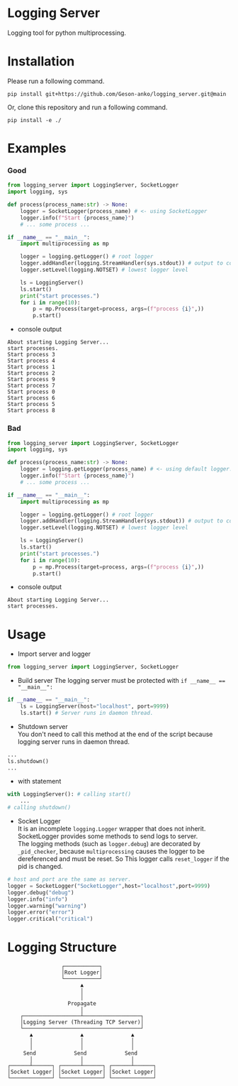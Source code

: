 # Logging Server
Logging tool for python multiprocessing.
# Installation
Please run a following command.
```shell
pip install git+https://github.com/Geson-anko/logging_server.git@main
```

Or, clone this repository and run a following command.

```shell
pip install -e ./
```


# Examples
### Good
```py
from logging_server import LoggingServer, SocketLogger
import logging, sys

def process(process_name:str) -> None:
    logger = SocketLogger(process_name) # <- using SocketLogger
    logger.info(f"Start {process_name}")
    # ... some process ...

if __name__ == "__main__":
    import multiprocessing as mp

    logger = logging.getLogger() # root logger
    logger.addHandler(logging.StreamHandler(sys.stdout)) # output to console.
    logger.setLevel(logging.NOTSET) # lowest logger level

    ls = LoggingServer()
    ls.start()
    print("start processes.")
    for i in range(10):
        p = mp.Process(target=process, args=(f"process {i}",))
        p.start()
```
- console output

```
About starting Logging Server...
start processes.
Start process 3
Start process 4
Start process 1
Start process 2
Start process 9
Start process 7
Start process 0
Start process 6
Start process 5
Start process 8
```
### Bad
```py
from logging_server import LoggingServer, SocketLogger
import logging, sys

def process(process_name:str) -> None:
    logger = logging.getLogger(process_name) # <- using default logger.
    logger.info(f"Start {process_name}")
    # ... some process ...

if __name__ == "__main__":
    import multiprocessing as mp

    logger = logging.getLogger() # root logger
    logger.addHandler(logging.StreamHandler(sys.stdout)) # output to console.
    logger.setLevel(logging.NOTSET) # lowest logger level

    ls = LoggingServer()
    ls.start()
    print("start processes.")
    for i in range(10):
        p = mp.Process(target=process, args=(f"process {i}",))
        p.start()
```
- console output
```
About starting Logging Server...
start processes.
```
# Usage
- Import server and logger
```py
from logging_server import LoggingServer, SocketLogger
```

- Build server
The logging server must be protected with `if __name__ == "__main__":`
```py
if __name__ == "__main__":
    ls = LoggingServer(host="localhost", port=9999)
    ls.start() # Server runs in daemon thread.
```

- Shutdown server  
You don't need to call this method at the end of the script because logging server runs in daemon thread.
```py
...
ls.shutdown()
...
```

- with statement
```py
with LoggingServer(): # calling start()
    ...
# calling shutdown()
```

- Socket Logger  
It is an incomplete `logging.Logger` wrapper that does not inherit.
SocketLogger provides some methods to send logs to server.  
The logging methods (such as `logger.debug`) are decorated by `_pid_checker`, because `multiprocessing` causes the logger to be dereferenced and must be reset. So This logger calls `reset_logger` if the pid is changed.


```py
# host and port are the same as server.
logger = SocketLogger("SocketLogger",host="localhost",port=9999)
logger.debug("debug")
logger.info("info")
logger.warning("warning")
logger.error("error")
logger.critical("critical")
```

# Logging Structure
                     ┌───────────┐
                     │Root Logger│
                     └───────────┘
                           ▲
                           │
                           │
                       Propagate
                           │
        ┌──────────────────┴──────────────────┐
        │Logging Server (Threading TCP Server)│
        └─────────────────────────────────────┘
           ▲               ▲               ▲
           │               │               │
           │               │               │
         Send            Send            Send
           │               │               │
    ┌──────┴──────┐ ┌──────┴──────┐ ┌──────┴──────┐
    │Socket Logger│ │Socket Logger│ │Socket Logger│
    └─────────────┘ └─────────────┘ └─────────────┘